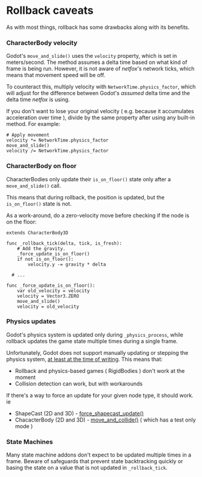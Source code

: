# Rollback caveats

As with most things, rollback has some drawbacks along with its benefits.

### CharacterBody velocity

Godot's `move_and_slide()` uses the `velocity` property, which is set in
meters/second. The method assumes a delta time based on what kind of frame is
being run. However, it is not aware of *netfox*'s network ticks, which means
that movement speed will be off.

To counteract this, multiply velocity with `NetworkTime.physics_factor`, which
will adjust for the difference between Godot's *assumed* delta time and the
delta time *netfox* is using.

If you don't want to lose your original velocity ( e.g. because it accumulates
acceleration over time ), divide by the same property after using any built-in
method. For example:

```gdscript
# Apply movement
velocity *= NetworkTime.physics_factor
move_and_slide()
velocity /= NetworkTime.physics_factor
```

### CharacterBody on floor

CharacterBodies only update their `is_on_floor()` state only after a
`move_and_slide()` call.

This means that during rollback, the position is updated, but the
`is_on_floor()` state is not.

As a work-around, do a zero-velocity move before checking if the node is on the
floor:

```gdscript
extends CharacterBody3D

func _rollback_tick(delta, tick, is_fresh):
	# Add the gravity.
	_force_update_is_on_floor()
	if not is_on_floor():
		velocity.y -= gravity * delta

  # ...

func _force_update_is_on_floor():
	var old_velocity = velocity
	velocity = Vector3.ZERO
	move_and_slide()
	velocity = old_velocity
```

### Physics updates

Godot's physics system is updated only during `_physics_process`, while
rollback updates the game state multiple times during a single frame.

Unfortunately, Godot does not support manually updating or stepping the physics
system, [at least at the time of writing](https://github.com/godotengine/godot/pull/76462).
This means that:

* Rollback and physics-based games ( RigidBodies ) don't work at the moment
* Collision detection can work, but with workarounds

If there's a way to force an update for your given node type, it should work. ie

* ShapeCast (2D and 3D) - [force_shapecast_update()](https://docs.godotengine.org/en/stable/classes/class_shapecast3d.html#class-shapecast3d-method-force-shapecast-update) 
* ChacacterBody (2D and 3D) - [move_and_collide()](https://docs.godotengine.org/en/stable/classes/class_physicsbody3d.html#class-physicsbody3d-method-move-and-collide) ( which has a test only mode )


### State Machines

Many state machine addons don't expect to be updated multiple times in a frame. Beware of safeguards that prevent state backtracking quickly or basing the state on a value that is not updated in `_rollback_tick`.